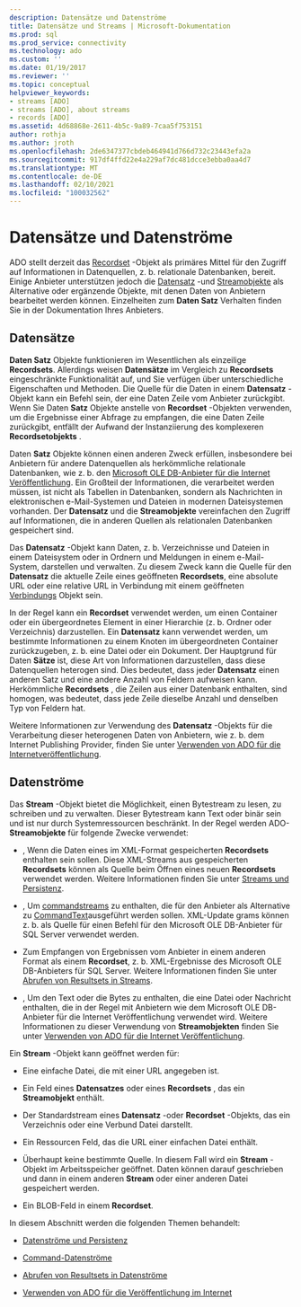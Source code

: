```yaml
---
description: Datensätze und Datenströme
title: Datensätze und Streams | Microsoft-Dokumentation
ms.prod: sql
ms.prod_service: connectivity
ms.technology: ado
ms.custom: ''
ms.date: 01/19/2017
ms.reviewer: ''
ms.topic: conceptual
helpviewer_keywords:
- streams [ADO]
- streams [ADO], about streams
- records [ADO]
ms.assetid: 4d68868e-2611-4b5c-9a89-7caa5f753151
author: rothja
ms.author: jroth
ms.openlocfilehash: 2de6347377cbdeb464941d766d732c23443efa2a
ms.sourcegitcommit: 917df4ffd22e4a229af7dc481dcce3ebba0aa4d7
ms.translationtype: MT
ms.contentlocale: de-DE
ms.lasthandoff: 02/10/2021
ms.locfileid: "100032562"
---
```

# <a name="records-and-streams"></a>Datensätze und Datenströme
ADO stellt derzeit das [Recordset](../../../ado/reference/ado-api/recordset-object-ado.md) -Objekt als primäres Mittel für den Zugriff auf Informationen in Datenquellen, z. b. relationale Datenbanken, bereit. Einige Anbieter unterstützen jedoch die [Datensatz](../../../ado/reference/ado-api/record-object-ado.md) -und [Streamobjekte](../../../ado/reference/ado-api/stream-object-ado.md) als Alternative oder ergänzende Objekte, mit denen Daten von Anbietern bearbeitet werden können. Einzelheiten zum **Daten Satz** Verhalten finden Sie in der Dokumentation Ihres Anbieters.  
  
## <a name="records"></a>Datensätze  
 **Daten Satz** Objekte funktionieren im Wesentlichen als einzeilige **Recordsets**. Allerdings weisen **Datensätze** im Vergleich zu **Recordsets** eingeschränkte Funktionalität auf, und Sie verfügen über unterschiedliche Eigenschaften und Methoden. Die Quelle für die Daten in einem **Datensatz** -Objekt kann ein Befehl sein, der eine Daten Zeile vom Anbieter zurückgibt. Wenn Sie Daten **Satz** Objekte anstelle von **Recordset** -Objekten verwenden, um die Ergebnisse einer Abfrage zu empfangen, die eine Daten Zeile zurückgibt, entfällt der Aufwand der Instanziierung des komplexeren **Recordsetobjekts** .  
  
 Daten **Satz** Objekte können einen anderen Zweck erfüllen, insbesondere bei Anbietern für andere Datenquellen als herkömmliche relationale Datenbanken, wie z. b. den [Microsoft OLE DB-Anbieter für die Internet Veröffentlichung](../../../ado/guide/appendixes/microsoft-ole-db-provider-for-internet-publishing.md). Ein Großteil der Informationen, die verarbeitet werden müssen, ist nicht als Tabellen in Datenbanken, sondern als Nachrichten in elektronischen e-Mail-Systemen und Dateien in modernen Dateisystemen vorhanden. Der **Datensatz** und die **Streamobjekte** vereinfachen den Zugriff auf Informationen, die in anderen Quellen als relationalen Datenbanken gespeichert sind.  
  
 Das **Datensatz** -Objekt kann Daten, z. b. Verzeichnisse und Dateien in einem Dateisystem oder in Ordnern und Meldungen in einem e-Mail-System, darstellen und verwalten. Zu diesem Zweck kann die Quelle für den **Datensatz** die aktuelle Zeile eines geöffneten **Recordsets**, eine absolute URL oder eine relative URL in Verbindung mit einem geöffneten [Verbindungs](../../../ado/reference/ado-api/connection-object-ado.md) Objekt sein.  
  
 In der Regel kann ein **Recordset** verwendet werden, um einen Container oder ein übergeordnetes Element in einer Hierarchie (z. b. Ordner oder Verzeichnis) darzustellen. Ein **Datensatz** kann verwendet werden, um bestimmte Informationen zu einem Knoten im übergeordneten Container zurückzugeben, z. b. eine Datei oder ein Dokument. Der Hauptgrund für Daten **Sätze** ist, diese Art von Informationen darzustellen, dass diese Datenquellen heterogen sind. Dies bedeutet, dass jeder **Datensatz** einen anderen Satz und eine andere Anzahl von Feldern aufweisen kann. Herkömmliche **Recordsets** , die Zeilen aus einer Datenbank enthalten, sind homogen, was bedeutet, dass jede Zeile dieselbe Anzahl und denselben Typ von Feldern hat.  
  
 Weitere Informationen zur Verwendung des **Datensatz** -Objekts für die Verarbeitung dieser heterogenen Daten von Anbietern, wie z. b. dem Internet Publishing Provider, finden Sie unter [Verwenden von ADO für die Internetveröffentlichung](../../../ado/guide/data/using-ado-for-internet-publishing.md).  
  
## <a name="streams"></a>Datenströme  
 Das **Stream** -Objekt bietet die Möglichkeit, einen Bytestream zu lesen, zu schreiben und zu verwalten. Dieser Bytestream kann Text oder binär sein und ist nur durch Systemressourcen beschränkt. In der Regel werden ADO- **Streamobjekte** für folgende Zwecke verwendet:  
  
-   , Wenn die Daten eines im XML-Format gespeicherten **Recordsets** enthalten sein sollen. Diese XML-Streams aus gespeicherten **Recordsets** können als Quelle beim Öffnen eines neuen **Recordsets** verwendet werden. Weitere Informationen finden Sie unter [Streams und Persistenz](../../../ado/guide/data/streams-and-persistence.md).  
  
-   , Um [commandstreams](../../../ado/reference/ado-api/commandstream-property-ado.md) zu enthalten, die für den Anbieter als Alternative zu [CommandText](../../../ado/reference/ado-api/commandtext-property-ado.md)ausgeführt werden sollen. XML-Update grams können z. b. als Quelle für einen Befehl für den Microsoft OLE DB-Anbieter für SQL Server verwendet werden.  
  
-   Zum Empfangen von Ergebnissen vom Anbieter in einem anderen Format als einem **Recordset**, z. b. XML-Ergebnisse des Microsoft OLE DB-Anbieters für SQL Server. Weitere Informationen finden Sie unter [Abrufen von Resultsets in Streams](../../../ado/guide/data/retrieving-resultsets-into-streams.md).  
  
-   , Um den Text oder die Bytes zu enthalten, die eine Datei oder Nachricht enthalten, die in der Regel mit Anbietern wie dem Microsoft OLE DB-Anbieter für die Internet Veröffentlichung verwendet wird. Weitere Informationen zu dieser Verwendung von **Streamobjekten** finden Sie unter [Verwenden von ADO für die Internet Veröffentlichung](../../../ado/guide/data/using-ado-for-internet-publishing.md).  
  
 Ein **Stream** -Objekt kann geöffnet werden für:  
  
-   Eine einfache Datei, die mit einer URL angegeben ist.  
  
-   Ein Feld eines **Datensatzes** oder eines **Recordsets** , das ein **Streamobjekt** enthält.  
  
-   Der Standardstream eines **Datensatz** -oder **Recordset** -Objekts, das ein Verzeichnis oder eine Verbund Datei darstellt.  
  
-   Ein Ressourcen Feld, das die URL einer einfachen Datei enthält.  
  
-   Überhaupt keine bestimmte Quelle. In diesem Fall wird ein **Stream** -Objekt im Arbeitsspeicher geöffnet. Daten können darauf geschrieben und dann in einem anderen **Stream** oder einer anderen Datei gespeichert werden.  
  
-   Ein BLOB-Feld in einem **Recordset**.  
  
 In diesem Abschnitt werden die folgenden Themen behandelt:  
  
-   [Datenströme und Persistenz](../../../ado/guide/data/streams-and-persistence.md)  
  
-   [Command-Datenströme](../../../ado/guide/data/command-streams.md)  
  
-   [Abrufen von Resultsets in Datenströme](../../../ado/guide/data/retrieving-resultsets-into-streams.md)  
  
-   [Verwenden von ADO für die Veröffentlichung im Internet](../../../ado/guide/data/using-ado-for-internet-publishing.md)
